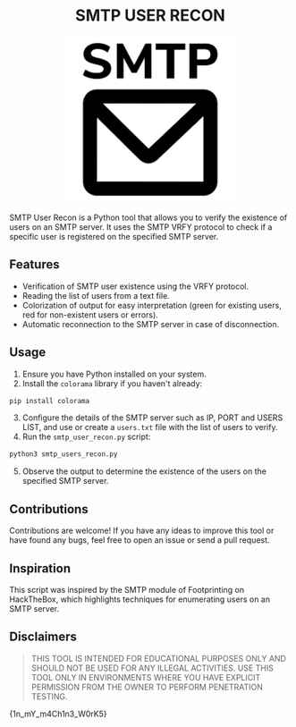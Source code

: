 <h1 align="center">SMTP USER RECON</h1>


<p align="center">
<img src='./Images/images.png' alt='logo' width='300'/>
</p>


SMTP User Recon is a Python tool that allows you to verify the existence of users on an SMTP server. It uses the SMTP VRFY protocol to check if a specific user is registered on the specified SMTP server.

## Features
- Verification of SMTP user existence using the VRFY protocol.
- Reading the list of users from a text file.
- Colorization of output for easy interpretation (green for existing users, red for non-existent users or errors).
- Automatic reconnection to the SMTP server in case of disconnection.

## Usage

1. Ensure you have Python installed on your system.
2. Install the `colorama` library if you haven't already:
```python
pip install colorama
```
3. Configure the details of the SMTP server such as IP, PORT and USERS LIST, and use or create a `users.txt` file with the list of users to verify.
4. Run the `smtp_user_recon.py` script:
```python
python3 smtp_users_recon.py
```
5. Observe the output to determine the existence of the users on the specified SMTP server.

## Contributions

Contributions are welcome! If you have any ideas to improve this tool or have found any bugs, feel free to open an issue or send a pull request.

## Inspiration

This script was inspired by the SMTP module of Footprinting on HackTheBox, which highlights techniques for enumerating users on an SMTP server.

## Disclaimers

> THIS TOOL IS INTENDED FOR EDUCATIONAL PURPOSES ONLY AND SHOULD NOT BE USED FOR ANY ILLEGAL ACTIVITIES.
USE THIS TOOL ONLY IN ENVIRONMENTS WHERE YOU HAVE EXPLICIT PERMISSION FROM THE OWNER TO PERFORM PENETRATION TESTING.

{1n_mY_m4Ch1n3_W0rK5}